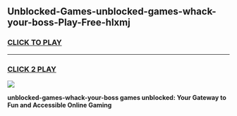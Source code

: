 
## Unblocked-Games-unblocked-games-whack-your-boss-Play-Free-hlxmj
<h3>
<a href="https://premium76.site?title=unblocked-games-whack-your-boss&ref=21A">CLICK TO PLAY</a></h3>
<hr>

<h3>
<a href="https://premium76.site?title=unblocked-games-whack-your-boss&ref=21A">CLICK 2 PLAY</a>
  
</h3>

<a href="https://premium76.site?title=unblocked-games-whack-your-boss&ref=21A"><img src="https://clearcache.store/games.png"></a>


**unblocked-games-whack-your-boss games unblocked: Your Gateway to Fun and Accessible Online Gaming**

